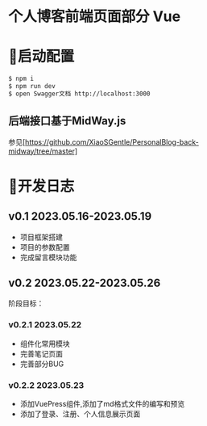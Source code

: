 #  个人博客前端页面部分 Vue


# 🚀启动配置
```bash
$ npm i
$ npm run dev
$ open Swagger文档 http://localhost:3000
```

## 后端接口基于MidWay.js

参见[https://github.com/XiaoSGentle/PersonalBlog-back-midway/tree/master]


# 🎫开发日志

## v0.1 2023.05.16-2023.05.19

* 项目框架搭建
* 项目的参数配置
* 完成留言模块功能

## v0.2 2023.05.22-2023.05.26
  阶段目标：
### v0.2.1 2023.05.22
 * 组件化常用模块
 * 完善笔记页面
 * 完善部分BUG

### v0.2.2 2023.05.23
 * 添加VuePress组件,添加了md格式文件的编写和预览
 * 添加了登录、注册、个人信息展示页面




